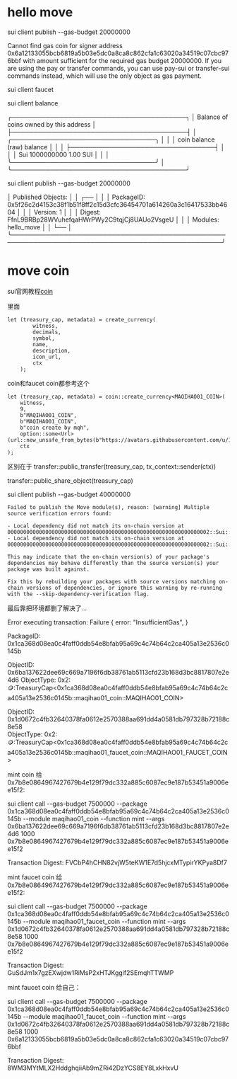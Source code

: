 # hello move

sui client publish --gas-budget 20000000

Cannot find gas coin for signer address 0x6a12133055bcb6819a5b03e5dc0a8ca8c862cfa1c63020a34519c07cbc976bbf with amount sufficient for the required gas budget 20000000. If you are using the pay or transfer commands, you can use pay-sui or transfer-sui commands instead, which will use the only object as gas payment.

sui client faucet

sui client balance

╭────────────────────────────────────────╮
│ Balance of coins owned by this address │
├────────────────────────────────────────┤
│ ╭─────────────────────────────────╮    │
│ │ coin  balance (raw)  balance    │    │
│ ├─────────────────────────────────┤    │
│ │ Sui   1000000000     1.00 SUI   │    │
│ ╰─────────────────────────────────╯    │
╰────────────────────────────────────────╯

sui client publish --gas-budget 20000000


│ Published Objects:                                                                               │
│  ┌──                                                                                             │
│  │ PackageID: 0x5f26c2d4153c38f1b51f8ff2c15d3cfc36454701a614260a3c16417533bb4604                 │
│  │ Version: 1                                                                                    │
│  │ Digest: FfnL9BRBp28WVuhefqaHWrPWy2C9tqjCj8UAUo2VsgeU                                          │
│  │ Modules: hello_move                                                                           │
│  └──                                                                                             │
╰──────────────────────────────────────────────────────────────────────────────────────────────────╯

# move coin

sui官网教程[coin](https://docs.sui.io/references/framework/sui-framework/coin#0x2_coin_create_currency)

里面
```
let (treasury_cap, metadata) = create_currency(
        witness,
        decimals,
        symbol,
        name,
        description,
        icon_url,
        ctx
    );
```

coin和faucet coin都参考这个

```
let (treasury_cap, metadata) = coin::create_currency<MAQIHAO01_COIN>(
    witness,
    9,
    b"MAQIHAO01_COIN",
    b"MAQIHAO01_COIN",
    b"coin create by mqh",
    option::some<Url>(url::new_unsafe_from_bytes(b"https://avatars.githubusercontent.com/u/167278891")),
    ctx
);
```

区别在于
transfer::public_transfer(treasury_cap, tx_context::sender(ctx))

transfer::public_share_object(treasury_cap)


sui client publish --gas-budget 40000000

```
Failed to publish the Move module(s), reason: [warning] Multiple source verification errors found:

- Local dependency did not match its on-chain version at 0000000000000000000000000000000000000000000000000000000000000002::Sui::object
- Local dependency did not match its on-chain version at 0000000000000000000000000000000000000000000000000000000000000002::Sui::deny_list

This may indicate that the on-chain version(s) of your package's dependencies may behave differently than the source version(s) your package was built against.

Fix this by rebuilding your packages with source versions matching on-chain versions of dependencies, or ignore this warning by re-running with the --skip-dependency-verification flag.
```

最后靠把环境都删了解决了...

Error executing transaction: Failure {
    error: "InsufficientGas",
}

PackageID: 0x1ca368d08ea0c4faff0ddb54e8bfab95a69c4c74b64c2ca405a13e2536c0145b                           

ObjectID: 0x6ba137622dee69c669a7196f6db38761ab5113cfd23b168d3bc8817807e2e4d6 
ObjectType: 0x2::coin::TreasuryCap<0x1ca368d08ea0c4faff0ddb54e8bfab95a69c4c74b64c2ca405a13e2536c0145b::maqihao01_coin::MAQIHAO01_COIN>     

ObjectID: 0x1d0672c4fb32640378fa0612e2570388aa691dd4a0581db797328b72188c8e58  
ObjectType: 0x2::coin::TreasuryCap<0x1ca368d08ea0c4faff0ddb54e8bfab95a69c4c74b64c2ca405a13e2536c0145b::maqihao01_faucet_coin::MAQIHAO01_FAUCET_COIN> 

mint coin 给 0x7b8e0864967427679b4e129f79dc332a885c6087ec9e187b53451a9006ee15f2:

sui client call --gas-budget 7500000 --package 0x1ca368d08ea0c4faff0ddb54e8bfab95a69c4c74b64c2ca405a13e2536c0145b --module maqihao01_coin --function mint --args 0x6ba137622dee69c669a7196f6db38761ab5113cfd23b168d3bc8817807e2e4d6 1000 0x7b8e0864967427679b4e129f79dc332a885c6087ec9e187b53451a9006ee15f2

Transaction Digest: FVCbP4hCHN82vjW5teKW1E7d5hjcxMTypirYKPya8Df7

mint faucet coin 给 0x7b8e0864967427679b4e129f79dc332a885c6087ec9e187b53451a9006ee15f2:

sui client call --gas-budget 7500000 --package 0x1ca368d08ea0c4faff0ddb54e8bfab95a69c4c74b64c2ca405a13e2536c0145b --module maqihao01_faucet_coin --function mint --args 0x1d0672c4fb32640378fa0612e2570388aa691dd4a0581db797328b72188c8e58  1000 0x7b8e0864967427679b4e129f79dc332a885c6087ec9e187b53451a9006ee15f2

Transaction Digest: GuSdJm1x7gzEXwjdw1RiMsP2xHTJKggif2SEmqhTTWMP

mint faucet coin 给自己：

sui client call --gas-budget 7500000 --package 0x1ca368d08ea0c4faff0ddb54e8bfab95a69c4c74b64c2ca405a13e2536c0145b --module maqihao01_faucet_coin --function mint --args 0x1d0672c4fb32640378fa0612e2570388aa691dd4a0581db797328b72188c8e58 1000 0x6a12133055bcb6819a5b03e5dc0a8ca8c862cfa1c63020a34519c07cbc976bbf

Transaction Digest: 8WM3MYtMLX2HddghqiiAb9mZRi42DzYCS8EY8LxkHxvU